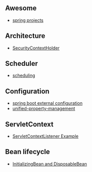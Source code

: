 Awesome
---
- [spring projects](https://github.com/spring-projects)

Architecture
---
- [SecurityContextHolder](http://docs.spring.io/spring-security/site/docs/3.0.x/reference/technical-overview.html)

Scheduler
---
- [scheduling](https://docs.spring.io/spring/docs/current/spring-framework-reference/html/scheduling.html)

Configuration
---
- [spring boot external configuration](https://docs.spring.io/spring-boot/docs/current/reference/html/boot-features-external-config.html)
- [unified-property-management](https://spring.io/blog/2011/02/15/spring-3-1-m1-unified-property-management/)

ServletContext
---
- [ServletContextListener Example](https://www.mkyong.com/servlet/what-is-listener-servletcontextlistener-example/)

Bean lifecycle
---
- [InitializingBean and DisposableBean](https://www.mkyong.com/spring/spring-initializingbean-and-disposablebean-example/)
